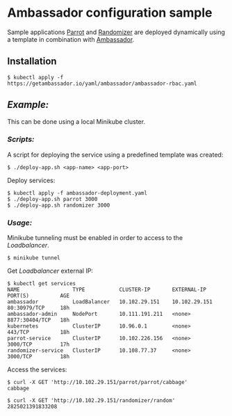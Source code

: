 # Ambassador configuration sample

Sample applications [Parrot](https://github.com/medeiser/parrot) and [Randomizer](https://github.com/medeiser/randomizer) are deployed dynamically using a template in combination with [Ambassador](https://www.getambassador.io/).

## Installation

```shell
$ kubectl apply -f https://getambassador.io/yaml/ambassador/ambassador-rbac.yaml
```

## *Example:*

This can be done using a local Minikube cluster.

### *Scripts:*

A script for deploying the service using a predefined template was created:

```shell
$ ./deploy-app.sh <app-name> <app-port>
```

Deploy services:

```shell
$ kubectl apply -f ambassador-deployment.yaml
$ ./deploy-app.sh parrot 3000
$ ./deploy-app.sh randomizer 3000
```

### *Usage:*

Minikube tunneling must be enabled in order to access to the *Loadbalancer*.

```shell
$ minikube tunnel
```

Get *Loadbalancer* external IP:

```shell
$ kubectl get services
NAME                 TYPE           CLUSTER-IP       EXTERNAL-IP     PORT(S)          AGE
ambassador           LoadBalancer   10.102.29.151    10.102.29.151   80:30979/TCP     18h
ambassador-admin     NodePort       10.111.191.211   <none>          8877:30404/TCP   18h
kubernetes           ClusterIP      10.96.0.1        <none>          443/TCP          18h
parrot-service       ClusterIP      10.102.226.156   <none>          3000/TCP         17h
randomizer-service   ClusterIP      10.108.77.37     <none>          3000/TCP         18h
```

Access the services:

```shell
$ curl -X GET 'http://10.102.29.151/parrot/parrot/cabbage'
cabbage
```

```shell
$ curl -X GET 'http://10.102.29.151/randomizer/random'
2825021391833208
```
